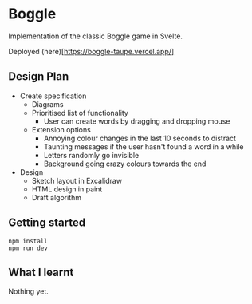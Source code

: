 # Boggle

Implementation of the classic Boggle game in Svelte.

Deployed (here)[https://boggle-taupe.vercel.app/]

## Design Plan

- Create specification
  - Diagrams
  - Prioritised list of functionality
    - User can create words by dragging and dropping mouse
  - Extension options
    - Annoying colour changes in the last 10 seconds to distract
    - Taunting messages if the user hasn't found a word in a while
    - Letters randomly go invisible
    - Background going crazy colours towards the end
- Design
  - Sketch layout in Excalidraw
  - HTML design in paint
  - Draft algorithm

## Getting started

```
npm install
npm run dev
```

## What I learnt

Nothing yet.
